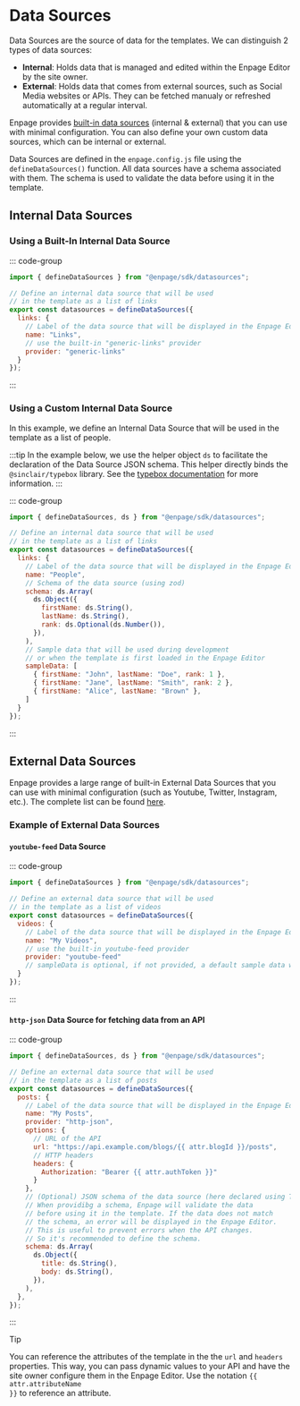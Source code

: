 # Data Sources

Data Sources are the source of data for the templates. We can distinguish 2 types of data sources:

- **Internal**: Holds data that is managed and edited within the Enpage Editor by the site owner.
- **External**:  Holds data that comes from external sources, such as Social Media websites or APIs. They can be fetched manualy or refreshed automatically at a regular interval.

Enpage provides [built-in data sources](./built-in/) (internal & external) that you can use with minimal configuration.
You can also define your own custom data sources, which can be internal or external.

Data Sources are defined in the `enpage.config.js` file using the `defineDataSources()` function.
All data sources have a schema associated with them. The schema is used to validate the data before using it in the template.


## Internal Data Sources

### Using a Built-In Internal Data Source

::: code-group

```javascript [enpage.config.js]
import { defineDataSources } from "@enpage/sdk/datasources";

// Define an internal data source that will be used
// in the template as a list of links
export const datasources = defineDataSources({
  links: {
    // Label of the data source that will be displayed in the Enpage Editor
    name: "Links",
    // use the built-in "generic-links" provider
    provider: "generic-links"
  }
});
```

:::

### Using a Custom Internal Data Source

In this example, we define an Internal Data Source that will be used in the template as a list of people.

:::tip
In the example below, we use the helper object `ds` to facilitate the declaration of the Data Source JSON schema.
This helper directly binds the `@sinclair/typebox` library.
See the [typebox documentation](https://github.com/sinclairzx81/typebox) for more information.
:::


::: code-group

```javascript [enpage.config.js]
import { defineDataSources, ds } from "@enpage/sdk/datasources";

// Define an internal data source that will be used
// in the template as a list of links
export const datasources = defineDataSources({
  links: {
    // Label of the data source that will be displayed in the Enpage Editor
    name: "People",
    // Schema of the data source (using zod)
    schema: ds.Array(
      ds.Object({
        firstName: ds.String(),
        lastName: ds.String(),
        rank: ds.Optional(ds.Number()),
      }),
    ),
    // Sample data that will be used during development
    // or when the template is first loaded in the Enpage Editor
    sampleData: [
      { firstName: "John", lastName: "Doe", rank: 1 },
      { firstName: "Jane", lastName: "Smith", rank: 2 },
      { firstName: "Alice", lastName: "Brown" },
    ]
  }
});
```

:::

## External Data Sources


Enpage provides a large range of built-in External Data Sources that you can use with minimal configuration (such as Youtube, Twitter, Instagram, etc.).
The complete list can be found [here](./built-in/).

### Example of External Data Sources

#### `youtube-feed` Data Source

::: code-group

```javascript [enpage.config.js]
import { defineDataSources } from "@enpage/sdk/datasources";

// Define an external data source that will be used
// in the template as a list of videos
export const datasources = defineDataSources({
  videos: {
    // Label of the data source that will be displayed in the Enpage Editor
    name: "My Videos",
    // use the built-in youtube-feed provider
    provider: "youtube-feed"
    // sampleData is optional, if not provided, a default sample data will be used
  }
});
```

:::

#### `http-json` Data Source for fetching data from an API

::: code-group

```javascript [enpage.config.js]
import { defineDataSources, ds } from "@enpage/sdk/datasources";

// Define an external data source that will be used
// in the template as a list of posts
export const datasources = defineDataSources({
  posts: {
    // Label of the data source that will be displayed in the Enpage Editor
    name: "My Posts",
    provider: "http-json",
    options: {
      // URL of the API
      url: "https://api.example.com/blogs/{{ attr.blogId }}/posts",
      // HTTP headers
      headers: {
        Authorization: "Bearer {{ attr.authToken }}"
      }
    },
    // (Optional) JSON schema of the data source (here declared using Typebox)
    // When providibg a schema, Enpage will validate the data
    // before using it in the template. If the data does not match
    // the schema, an error will be displayed in the Enpage Editor.
    // This is useful to prevent errors when the API changes.
    // So it's recommended to define the schema.
    schema: ds.Array(
      ds.Object({
        title: ds.String(),
        body: ds.String(),
      }),
    ),
  },
});
```

:::

> [!TIP]
> You can reference the attributes of the template in the the `url` and `headers` properties.
This way, you can pass dynamic values to your API and have the site owner configure them in the Enpage Editor.
Use the notation <code v-pre>{{ attr.attributeName }}</code> to reference an attribute.
